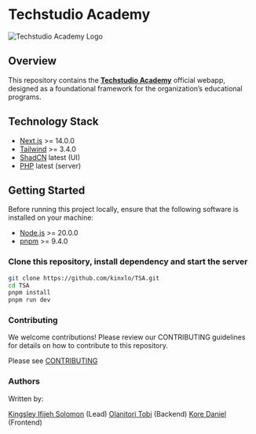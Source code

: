 # Techstudio Academy

![Techstudio Academy Logo](/public/images/logo-white.png)

## Overview

This repository contains the **[Techstudio Academy](https://techstudioacademy.com)** official webapp, designed as a foundational framework for the organization’s educational programs.

## Technology Stack

- [Next.js](https://nextjs.org/) >= 14.0.0
- [Tailwind](https://tailwindcss.com/) >= 3.4.0
- [ShadCN](https://ui.shadcn.com/) latest (UI)
- [PHP](https://php.net/) latest (server)

## Getting Started

Before running this project locally, ensure that the following software is installed on your machine:

- [Node.js](https://nodejs.org/) >= 20.0.0
- [pnpm](https://pnpm.io/) >= 9.4.0

### Clone this repository, install dependency and start the server

```bash
git clone https://github.com/kinxlo/TSA.git
cd TSA
pnpm install
pnpm run dev
```

### Contributing

We welcome contributions! Please review our CONTRIBUTING guidelines for details on how to contribute to this repository.

Please see [CONTRIBUTING](./CONTRIBUTING.md)

### Authors

Written by:

[Kingsley Ifijeh Solomon](https://github.com/kinxlo) (Lead)
[Olanitori Tobi](https://github.com/intuneteq) (Backend)
[Kore Daniel](https://github.com/koredeploy) (Frontend)
